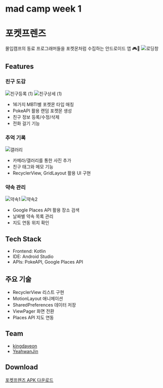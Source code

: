 # mad camp week 1
# 포켓프렌즈
몰입캠프의 동료 프로그래머들을 포켓몬처럼 수집하는 안드로이드 앱 🎮👥
![로딩창](https://github.com/user-attachments/assets/cff4b09c-aa56-4997-bf26-34db9a1838ff)

## Features

### 친구 도감
![친구등록 (1)](https://github.com/user-attachments/assets/61c97bed-fcf2-48c9-9207-d5bf3c4c4593)
![친구상세 (1)](https://github.com/user-attachments/assets/bf38817f-0573-482d-ae87-39a9f5a6f135)

- 16가지 MBTI별 포켓몬 타입 매칭
- PokeAPI 활용 랜덤 포켓몬 생성 
- 친구 정보 등록/수정/삭제
- 전화 걸기 기능

### 추억 기록  
![갤러리](https://github.com/user-attachments/assets/bd8ca299-fd37-4966-a488-c883cdeda9ff)

- 카메라/갤러리를 통한 사진 추가
- 친구 태그와 메모 기능
- RecyclerView, GridLayout 활용 UI 구현  

### 약속 관리
![약속1](https://github.com/user-attachments/assets/e691eac1-df25-49ba-ac43-08d291ae297b)
![약속2](https://github.com/user-attachments/assets/0db41fa3-27af-4205-b055-154ac9bc66a6)

- Google Places API 활용 장소 검색
- 날짜별 약속 목록 관리
- 지도 연동 위치 확인

## Tech Stack
- Frontend: Kotlin
- IDE: Android Studio
- APIs: PokeAPI, Google Places API

## 주요 기술
- RecyclerView 리스트 구현
- MotionLayout 애니메이션
- SharedPreferences 데이터 저장
- ViewPager 화면 전환
- Places API 지도 연동

## Team
- [kingdayeon](https://github.com/kingdayeon)
- [YeahwanJin](https://github.com/YeahwanJin)

## Download
[포켓프렌즈 APK 다운로드](https://drive.google.com/file/d/1Pw3ke_E2fY8tAUaUb6oEPx4SdQpk3DYK/view?usp=sharing)
